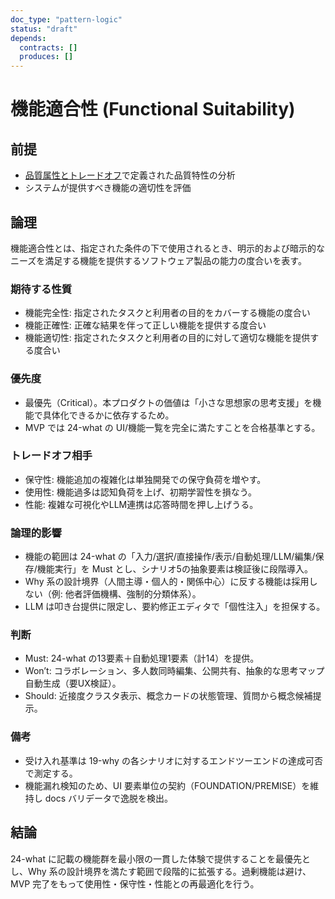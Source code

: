 ```yaml
---
doc_type: "pattern-logic"
status: "draft"
depends:
  contracts: []
  produces: []
---
```


# 機能適合性 (Functional Suitability)

## 前提

- [品質属性とトレードオフ](README.md)で定義された品質特性の分析
- システムが提供すべき機能の適切性を評価

## 論理

機能適合性とは、指定された条件の下で使用されるとき、明示的および暗示的なニーズを満足する機能を提供するソフトウェア製品の能力の度合いを表す。

### 期待する性質

- 機能完全性: 指定されたタスクと利用者の目的をカバーする機能の度合い
- 機能正確性: 正確な結果を伴って正しい機能を提供する度合い  
- 機能適切性: 指定されたタスクと利用者の目的に対して適切な機能を提供する度合い

### 優先度

- 最優先（Critical）。本プロダクトの価値は「小さな思想家の思考支援」を機能で具体化できるかに依存するため。
- MVP では 24-what の UI/機能一覧を完全に満たすことを合格基準とする。

### トレードオフ相手

- 保守性: 機能追加の複雑化は単独開発での保守負荷を増やす。
- 使用性: 機能過多は認知負荷を上げ、初期学習性を損なう。
- 性能: 複雑な可視化やLLM連携は応答時間を押し上げうる。

### 論理的影響

- 機能の範囲は 24-what の「入力/選択/直接操作/表示/自動処理/LLM/編集/保存/機能実行」を Must とし、シナリオ5の抽象要素は検証後に段階導入。
- Why 系の設計境界（人間主導・個人的・関係中心）に反する機能は採用しない（例: 他者評価機構、強制的分類体系）。
- LLM は叩き台提供に限定し、要約修正エディタで「個性注入」を担保する。

### 判断

- Must: 24-what の13要素＋自動処理1要素（計14）を提供。
- Won’t: コラボレーション、多人数同時編集、公開共有、抽象的な思考マップ自動生成（要UX検証）。
- Should: 近接度クラスタ表示、概念カードの状態管理、質問から概念候補提示。

### 備考

- 受け入れ基準は 19-why の各シナリオに対するエンドツーエンドの達成可否で測定する。
- 機能漏れ検知のため、UI 要素単位の契約（FOUNDATION/PREMISE）を維持し docs バリデータで逸脱を検出。

## 結論

24-what に記載の機能群を最小限の一貫した体験で提供することを最優先とし、Why 系の設計境界を満たす範囲で段階的に拡張する。過剰機能は避け、MVP 完了をもって使用性・保守性・性能との再最適化を行う。
